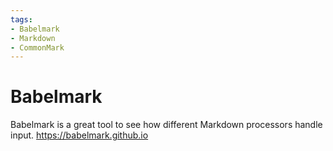 ```yaml
---
tags:
- Babelmark
- Markdown
- CommonMark
---
```


# Babelmark

Babelmark is a great tool to see how different Markdown processors
handle input. https://babelmark.github.io
